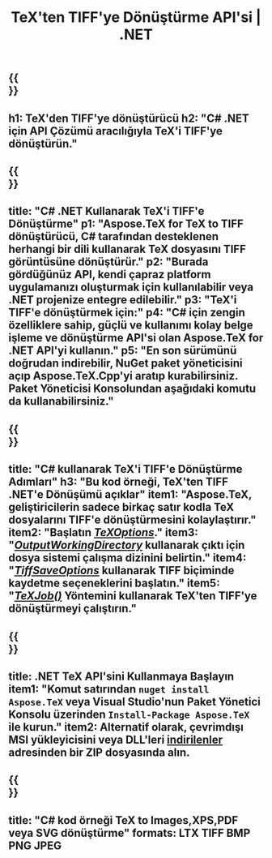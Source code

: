 ﻿---
translation: true
template: /_templates/_conversion-child-net.md
title: TeX'ten TIFF'ye Dönüştürme API'si | .NET
description: TeX'ten TIFF'ye dönüştürme işlevi. Bu şirket içi .NET kitaplığını projenize entegre edin veya TeX'i TIFF'e dönüştürmek için platformlar arası uygulamaları kullanın.
keywords: tex'ten tiff'e api net, tex2tiff c#'ı entegre ediyor
url: /net/conversion/tex-to-tiff/
family: tex
platformtag: net
feature: conversion
informat: TEX
outformat: TIFF
otherformats: BMP PNG JPEG PDF SVG XPS
---


{{<section banner>}}
---
h1: TeX'den TIFF'ye dönüştürücü
h2: "C# .NET için API Çözümü aracılığıyla TeX'i TIFF'ye dönüştürün."
---

{{<section overview>}}
---
title: "C# .NET Kullanarak TeX'i TIFF'e Dönüştürme"
p1: "Aspose.TeX for TeX to TIFF dönüştürücü, C# tarafından desteklenen herhangi bir dili kullanarak TeX dosyasını TIFF görüntüsüne dönüştürür."
p2: "Burada gördüğünüz API, kendi çapraz platform uygulamanızı oluşturmak için kullanılabilir veya .NET projenize entegre edilebilir."
p3: "TeX'i TIFF'e dönüştürmek için:"
p4: "C# için zengin özelliklere sahip, güçlü ve kullanımı kolay belge işleme ve dönüştürme API'si olan Aspose.TeX for .NET API'yi kullanın."
p5: "En son sürümünü doğrudan indirebilir, NuGet paket yöneticisini açıp Aspose.TeX.Cpp'yi aratıp kurabilirsiniz. Paket Yöneticisi Konsolundan aşağıdaki komutu da kullanabilirsiniz."
---

{{<section feature1>}}
---
title: "C# kullanarak TeX'i TIFF'e Dönüştürme Adımları"
h3: "Bu kod örneği, TeX'ten TIFF .NET'e Dönüşümü açıklar"
item1: "Aspose.TeX, geliştiricilerin sadece birkaç satır kodla TeX dosyalarını TIFF'e dönüştürmesini kolaylaştırır."
item2: "Başlatın [*TeXOptions*](https://reference.aspose.com/tex/net/aspose.tex/texoptions/)."
item3: "[*OutputWorkingDirectory*](https://reference.aspose.com/tex/net/aspose.tex/texoptions/outputworkingdirectory/) kullanarak çıktı için dosya sistemi çalışma dizinini belirtin."
item4: "[*TiffSaveOptions*](https://reference.aspose.com/tex/net/aspose.tex.presentation.image/tiffsaveoptions/) kullanarak TIFF biçiminde kaydetme seçeneklerini başlatın."
item5: "[*TeXJob()*](https://reference.aspose.com/tex/net/aspose.tex/texjob/) Yöntemini kullanarak TeX'ten TIFF'ye dönüştürmeyi çalıştırın."
---

{{<section feature2>}}
---
title: .NET TeX API'sini Kullanmaya Başlayın
item1: "Komut satırından ```nuget install Aspose.TeX``` veya Visual Studio'nun Paket Yönetici Konsolu üzerinden ```Install-Package Aspose.TeX``` ile kurun."
item2: Alternatif olarak, çevrimdışı MSI yükleyicisini veya DLL'leri [indirilenler](https://releases.aspose.com/tex/net) adresinden bir ZIP dosyasında alın.
---

{{<section widget>}}
---
title: "C# kod örneği TeX to Images,XPS,PDF veya SVG dönüştürme"
formats: LTX TIFF BMP PNG JPEG
---